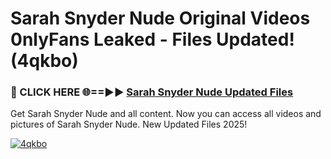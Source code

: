 # Sarah Snyder Nude Original Videos 0nlyFans Leaked - Files Updated! (4qkbo)

<h3>🔴 CLICK HERE 🌐==►► <a href="https://tinyurl.com/52m3yx9h" rel="nofollow">Sarah Snyder Nude Updated Files</a></h3>

Get Sarah Snyder Nude and all content. Now you can access all videos and pictures of Sarah Snyder Nude. New Updated Files 2025!

[![4qkbo](https://i.imgur.com/TnHtlc8.gif)](https://tinyurl.com/52m3yx9h)
